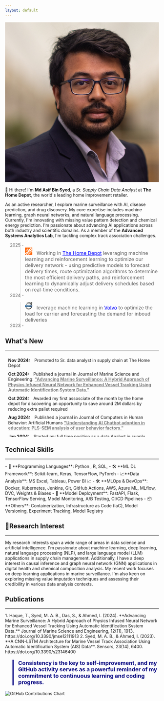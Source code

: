 ```yaml
---
layout: default
---
```


<img class="profile-picture" src="asif_headshot.webp" >

👋 Hi there! I'm **Md Asif Bin Syed**, a *Sr. Supply Chain Data Analyst* at **The Home Depot**, the world's leading home improvement retailer. 

As an active researcher, I explore marine surveillance with AI, disease prediction, and drug discovery. My core expertise includes machine learning, graph neural networks, and natural language processing. Currently, I'm innovating with missing value pattern detection and chemical energy prediction. I'm passionate about advancing AI applications across both industry and scientific domains. As a member of the **Advanced Systems Analytics Lab**, I'm tackling complex track association challenges.


<blockquote style="margin-left: 3.5em;">
    <div style="display: flex; align-items: left; margin-left: -3.5em;">2025 - </div>
    <img src="the-home-depot.png" alt="Employer 1" style="width: 24px; height: 24px; margin-right: 10px;">
  <font size="3"> Working in <a href="https://www.homedepot.com" style="color: blue;">The Home Depot</a> leveraging machine learning and reinforcement learning to optimize our delivery network - using predictive models to forecast delivery times, route optimization algorithms to determine the most efficient delivery paths, and reinforcement learning to dynamically adjust delivery schedules based on real-time conditions.</font>
 <div style="display: flex; align-items: left; margin-left: -3.5em;">2024 - </div>
</blockquote>

<blockquote style="margin-left: 3.5em;">
    <img src="volvo.svg" alt="Employer 1" style="width: 24px; height: 24px; margin-right: 10px;">
  <font size="3">leverage machine learning in <a href="https://www.homedepot.com" style="color: blue;">Volvo</a>  to optimize the  load for carrier  and forecasting the demand for inboud deliveries</font>
 <div style="display: flex; align-items: left; margin-left: -3.5em;">2023 - </div>
</blockquote>

<h2> What's New </h2>
<hr>
<div style="max-height: 250px; overflow-y: auto; padding: 10px;  line-height: 1.25;">
    <!-- <ul style="padding-left: 15px; margin: 0;"> -->
        <li style="list-style-type: none; margin-bottom: 10px;">
            <span style="font-weight: bold; margin-right: 10px;">Nov 2024:</span>
            <span>Promoted to  Sr. data analyst in supply chain at The Home Depot</span>
        </li>
        <li style="list-style-type: none; margin-bottom: 10px;">
            <span style="font-weight: bold; margin-right: 10px;">Oct 2024:</span>
            <span>Published a journal in Journal of Marine Science and Engineering: <a href="https://www.mdpi.com/2077-1312/12/11/1913" style="color: gray ;"><b>"Advancing Marine Surveillance: A Hybrid Approach of Physics Infused Neural Network for Enhanced Vessel Tracking Using Automatic Identification System Data."</b></a></span>
        </li>
        <li style="list-style-type: none; margin-bottom: 10px;">
            <span style="font-weight: bold; margin-right: 10px;">Oct 2024:</span>
            <span>Awarded my first assosciate of the month by the home depot for discovering an opportunity to save around 2M dollars by reducing extra pallet required </span>
        </li>
        <li style="list-style-type: none; margin-bottom: 10px;">
            <span style="font-weight: bold; margin-right: 10px;">Aug 2024:</span>
            <span>Published a journal in Journal of Computers in Human Behavior: Artificial Humans <a href="https://www.sciencedirect.com/science/article/pii/S2949882124000586" style="color: gray;"><b>"Understanding AI Chatbot adoption in education: PLS-SEM analysis of user behavior factors."</b></a></span>
        </li>
        <li style="list-style-type: none; margin-bottom: 10px;">
            <span style="font-weight: bold; margin-right: 10px;">Jan 2024:</span>
            <span>Started my full time position as a data Analyst in supply chain at The Home Depot</span>
        </li>
        <li style="list-style-type: none; margin-bottom: 10px;">
            <span style="font-weight: bold; margin-right: 10px;">Dec 2023:</span>
            <span>Presented a paper on <a href="https://ieeexplore.ieee.org/abstract/document/10465079" style="color: gray;"><b>"Investigation of Polycystic Ovary Syndrome (PCOS) Diagnosis Using Machine Learning Approaches"</b></a> and <a href="https://ieeexplore.ieee.org/abstract/document/10441152" style="color: gray;"><b>"A Deep Learning Approach for Satellite and Debris Detection: YOLO in Action"</b></a> at the 2023 5th International Conference on Sustainable Technologies for Industry 5.0 (STI).</span>
        </li>
        <li style="list-style-type: none; margin-bottom: 10px;">
            <span style="font-weight: bold; margin-right: 10px;">Dec 2023:</span>
            <span>Presented a paper on <a href="https://ieeexplore.ieee.org/abstract/document/10441258" style="color: gray;"><b>"Pediatric Bone Age Prediction Using Deep Learning"</b></a> and <a href="https://ieeexplore.ieee.org/abstract/document/10464397" style="color: gray;"><b>"Federated Learning in Manufacturing: A Systematic Review and Pathway to Industry 5.0"</b></a> at the 2023 26th International Conference on Computer and Information Technology (ICCIT).</span>
        </li>
        <li style="list-style-type: none; margin-bottom: 10px;">
            <span style="font-weight: bold; margin-right: 10px;">Dec 2023:</span>
            <span>Completed my Masters in Industrial Engineering and submitted my theisis on  <a href="https://researchrepository.wvu.edu/cgi/viewcontent.cgi?article=12915&context=etd" style="color: gray;"><b>"Spatio-Temporal Deep Learning Approaches for Addressing Track Association Problem using Automatic Identification System (AIS) Data"</b></a></span>
        </li>
        <li style="list-style-type: none; margin-bottom: 10px;">
            <span style="font-weight: bold; margin-right: 10px;">July 2023:</span>
            <span>Awarded "Idea of the Month" at Volvo Truck for implementing Power Automate and AI to extract invoice data, saving $200k.</span>
        </li>
        <li style="list-style-type: none; margin-bottom: 10px;">
            <span style="font-weight: bold; margin-right: 10px;">July 2023:</span>
            <span>Published a journal in MDPI Sensors: <a href="https://www.mdpi.com/1424-8220/23/14/6400" style="color: gray;"><b>"A CNN-LSTM Architecture for Marine Vessel Track Association Using AIS Data."</b></a></span>
        </li>
        <li style="list-style-type: none; margin-bottom: 10px;">
            <span style="font-weight: bold; margin-right: 10px;">May 2023:</span>
            <span>Finalist in the QCRE Data Challenge for <a href="https://arxiv.org/pdf/2309.13402.pdf" style="color: gray;"><b>"ML Algorithm Synthesizing Domain Knowledge for Fungal Spore Concentration Prediction."</b></a></span>
        </li>
        <li style="list-style-type: none; margin-bottom: 10px;">
            <span style="font-weight: bold; margin-right: 10px;">April 2023:</span>
            <span>Submitted a paper to the IISE conference on <a href="https://arxiv.org/abs/2304.01491" style="color: gray;"><b>"Multi-Model LSTM Architecture for Track Association Using AIS Data."</b></a></span>
        </li>
        <li style="list-style-type: none; margin-bottom: 10px;">
            <span style="font-weight: bold; margin-right: 10px;">October 2022:</span>
            <span>Chaired a session at the INFORMS Annual Meeting on <a href="https://meetings.informs.org/wordpress/indianapolis2022/" style="color: gray;"><b>Advanced Machine Learning.</b></a></span>
        </li>
    </ul>
</div>

## Technical Skills
<hr>
- 🐍 **Programming Languages**: Python , R, SQL,
- 🛠️ **ML DL Framework**: Scikit-learn, Keras, TensorFlow,  PyTorch 
- 📈**Data Analysis**: MS Excel,  Tableau, Power BI 📈
- 🛠️ **MLOps & DevOps**: Docker, Kubernetes, Jenkins, Git, GitHub Actions, AWS, Azure ML, MLflow, DVC, Weights & Biases
- 🚀 **Model Deployment**: FastAPI, Flask, TensorFlow Serving, Model Monitoring, A/B Testing, CI/CD Pipelines
- 📦 **Others**: Containerization, Infrastructure as Code (IaC), Model Versioning, Experiment Tracking, Model Registry


## 🔬Research Interest
<hr>
My research interests span a wide range of areas in data science and artificial intelligence. I'm passionate about machine learning, deep learning, natural language processing (NLP), and large language model (LLM) applications in supply chain management. Additionally, I have a deep interest in causal inference and graph neural network (GNN) applications in digital health and chemical composition analysis. My recent work focuses on deep learning applications in marine surveillance. I'm also keen on exploring missing value imputation techniques and assessing their credibility in various data analysis contexts.


## Publications
<hr>
1. Haque, T., Syed, M. A. B., Das, S., & Ahmed, I. (2024). **Advancing Marine Surveillance: A Hybrid Approach of Physics Infused Neural Network for Enhanced Vessel Tracking Using Automatic Identification System Data.** Journal of Marine Science and Engineering, 12(11), 1913. https://doi.org/10.3390/jmse12111913
2. Syed, M. A. B., & Ahmed, I. (2023). **A CNN-LSTM Architecture for Marine Vessel Track Association Using Automatic Identification System (AIS) Data**. Sensors, 23(14), 6400. https://doi.org/10.3390/s23146400



<blockquote style="border-left: 4px solid #000080; padding-left: 15px;">
  <p style="font-size: 18px; color: #000080; font-weight: bold;">
    Consistency is the key to self-improvement, and my GitHub activity serves as a powerful reminder of my commitment to continuous learning and coding progress.
  </p>
</blockquote>

<img src="https://ghchart.rshah.org/409ba5/Asifbinsyed" alt="GitHub Contributions Chart" />





